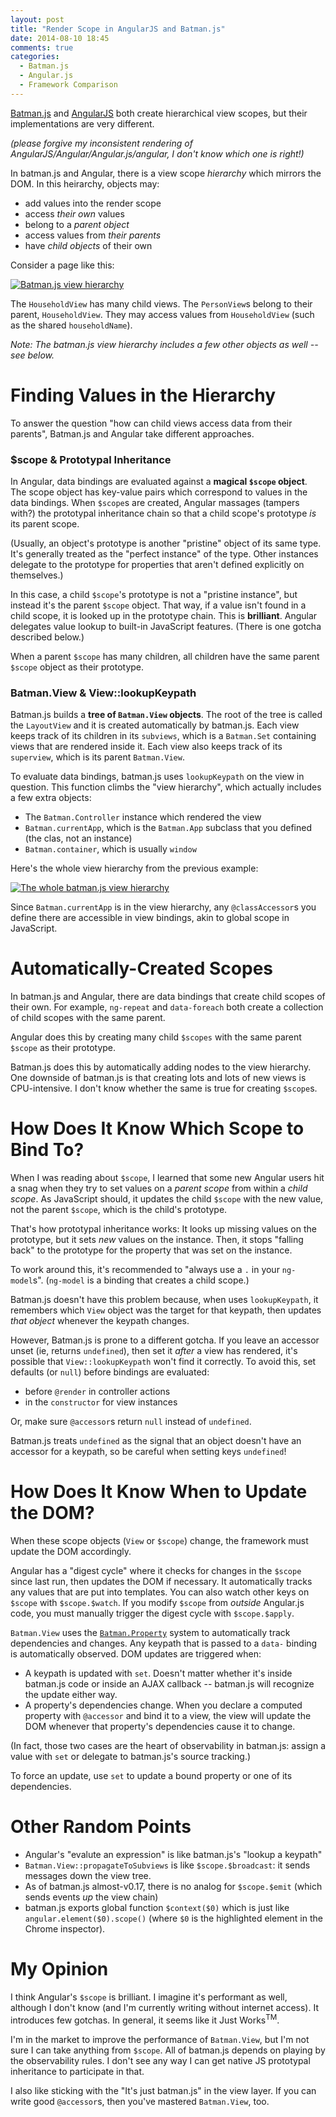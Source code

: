 ```yaml
---
layout: post
title: "Render Scope in AngularJS and Batman.js"
date: 2014-08-10 18:45
comments: true
categories:
  - Batman.js
  - Angular.js
  - Framework Comparison
---
```


[Batman.js](http://batmanjs.org) and [AngularJS](http://angularjs.org) both create hierarchical view scopes, but their implementations are very different.

<!-- more -->

_(please forgive my inconsistent rendering of AngularJS/Angular/Angular.js/angular, I don't know which one is right!)_

In batman.js and Angular, there is a view scope _hierarchy_ which mirrors the DOM. In this heirarchy, objects may:


- add values into the render scope
- access _their own_ values
- belong to a _parent object_
- access values from _their parents_
- have _child objects_ of their own

Consider a page like this:

[![Batman.js view hierarchy](/images/batmanjs_nested_views.png)](/images/batmanjs_nested_views.png)

The `HouseholdView` has many child views. The `PersonView`s belong to their parent, `HouseholdView`. They may access values from `HouseholdView` (such as the shared `householdName`).

_Note: The batman.js view hierarchy includes a few other objects as well -- see below._

# Finding Values in the Hierarchy

To answer the question "how can child views access data from their parents", Batman.js and Angular take different approaches.

### $scope & Prototypal Inheritance

In Angular, data bindings are evaluated against a __magical `$scope` object__. The scope object has key-value pairs which correspond to values in the data bindings. When `$scope`s are created, Angular massages (tampers with?) the prototypal inheritance chain so that a child scope's prototype _is_ its parent scope.

(Usually, an object's prototype is another "pristine" object of its same type. It's generally treated as the "perfect instance" of the type. Other instances delegate to the prototype for properties that aren't defined explicitly on themselves.)

In this case, a child `$scope`'s prototype is not a "pristine instance", but instead it's the parent `$scope` object. That way, if a value isn't found in a child scope, it is looked up in the prototype chain. This is __brilliant__. Angular delegates value lookup to built-in JavaScript features. (There is one gotcha described below.)

When a parent `$scope` has many children, all children have the same parent `$scope` object as their prototype.

### Batman.View & View::lookupKeypath

Batman.js builds a __tree of `Batman.View` objects__. The root of the tree is called the `LayoutView` and it is created automatically by batman.js. Each view keeps track of its children in its `subviews`, which is a `Batman.Set` containing views that are rendered inside it. Each view also keeps track of its `superview`, which is its parent `Batman.View`.

To evaluate data bindings, batman.js uses `lookupKeypath` on the view in question. This function climbs the "view hierarchy", which actually includes a few extra objects:

- The `Batman.Controller` instance which rendered the view
- `Batman.currentApp`, which is the `Batman.App` subclass that you defined (the clas, not an instance)
- `Batman.container`, which is usually `window`

Here's the whole view hierarchy from the previous example:

[![The whole batman.js view hierarchy](/images/batmanjs_nested_views_whole_tree.png)](/images/batmanjs_nested_views_whole_tree.png)

Since `Batman.currentApp` is in the view hierarchy, any `@classAccessor`s you define there are accessible in view bindings, akin to global scope in JavaScript.

# Automatically-Created Scopes

In batman.js and Angular, there are data bindings that create child scopes of their own. For example, `ng-repeat` and `data-foreach` both create a collection of child scopes with the same parent.

Angular does this by creating many child `$scopes` with the same parent `$scope` as their prototype.

Batman.js does this by automatically adding nodes to the view hierarchy. One downside of batman.js is that creating lots and lots of new views is CPU-intensive. I don't know whether the same is true for creating `$scope`s.

# How Does It Know Which Scope to Bind To?

When I was reading about `$scope`, I learned that some new Angular users hit a snag when they try to set values on a _parent scope_ from within a _child scope_. As JavaScript should, it updates the child `$scope` with the new value, not the parent `$scope`, which is the child's prototype.

That's how prototypal inheritance works: It looks up missing values on the prototype, but it sets _new_ values on the instance. Then, it stops "falling back" to the prototype for the property that was set on the instance.

To work around this, it's recommended to "always use a `.` in your `ng-model`s". (`ng-model` is a binding that creates a child scope.)

Batman.js doesn't have this problem because, when uses `lookupKeypath`, it remembers which `View` object was the target for that keypath, then updates _that object_ whenever the keypath changes.

However, Batman.js is prone to a different gotcha. If you leave an accessor unset (ie, returns `undefined`), then set it _after_ a view has rendered, it's possible that `View::lookupKeypath` won't find it correctly. To avoid this, set defaults (or `null`) before bindings are evaluated:

- before `@render` in controller actions
- in the `constructor` for view instances

Or, make sure `@accessor`s return `null` instead of `undefined`.

Batman.js treats `undefined` as the signal that an object doesn't have an accessor for a keypath, so be careful when setting keys `undefined`!

# How Does It Know When to Update the DOM?

When these scope objects (`View` or `$scope`) change, the framework must update the DOM accordingly.

Angular has a "digest cycle" where it checks for changes in the `$scope` since last run, then updates the DOM if necessary. It automatically tracks any values that are put into templates. You can also watch other keys on `$scope` with `$scope.$watch`. If you modify `$scope` from _outside_ Angular.js code, you must manually trigger the digest cycle with `$scope.$apply`.

`Batman.View` uses the [`Batman.Property`](http://rmosolgo.github.io/blog/2014/04/20/automatic-source-tracking-in-batman-dot-js/) system to automatically track dependencies and changes. Any keypath that is passed to a `data-` binding is automatically observed. DOM updates are triggered when:

- A keypath is updated with `set`. Doesn't matter whether it's inside batman.js code or inside an AJAX callback -- batman.js will recognize the update either way.
- A property's dependencies change. When you declare a computed property with `@accessor` and bind it to a view, the view will update the DOM whenever that property's dependencies cause it to change.

(In fact, those two cases are the heart of observability in batman.js: assign a value with `set` or delegate to batman.js's source tracking.)

To force an update, use `set` to update a bound property or one of its dependencies.

# Other Random Points

- Angular's "evalute an expression" is like batman.js's "lookup a keypath"
- `Batman.View::propagateToSubviews` is like `$scope.$broadcast`: it sends messages down the view tree.
- As of batman.js almost-v0.17, there is no analog for `$scope.$emit` (which sends events _up_ the view chain)
- batman.js exports global function `$context($0)` which is just like `angular.element($0).scope()` (where `$0` is the highlighted element in the Chrome inspector).

# My Opinion

I think Angular's `$scope` is brilliant. I imagine it's performant as well, although I don't know (and I'm currently writing without internet access). It introduces few gotchas. In general, it seems like it Just Works<sup>TM</sup>.

I'm in the market to improve the performance of `Batman.View`, but I'm not sure I can take anything from `$scope`. All of batman.js depends on playing by the observability rules. I don't see any way I can get native JS prototypal inheritance to participate in that.

I also like sticking with the "It's just batman.js" in the view layer. If you can write good `@accessor`s, then you've mastered `Batman.View`, too.



